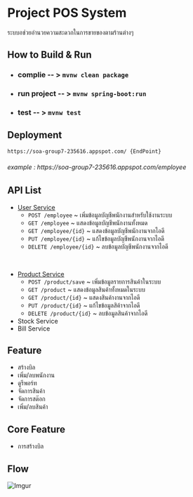 # Project POS System
ระบบอช่วยอำนวยความสะดวกในการขายของตามร้านต่างๆ

## How to Build & Run
- ### complie -- > `mvnw clean package`

- ### run project -- > `mvnw spring-boot:run`

- ### test -- > `mvnw test`
  
## Deployment
  ```
  https://soa-group7-235616.appspot.com/ {EndPoint}
  ```
   ###### example : https://<span></span>soa-group7-235616.appspot.com/employee

## API List
- [User Service](https://github.com/sumrid/soa2019_group7/tree/master/src/main/java/com/example/pos/api/user)
   - ```POST /employee``` ~ เพิ่มข้อมูลบัญชีพนักงานสำหรับใช้งานระบบ<br>
   - ```GET /employee``` ~ แสดงข้อมูลบัญชีพนักงานทั้งหมด<br>
   - ```GET /employee/{id}``` ~ แสดงข้อมูลบัญชีพนักงานจากไอดี<br>
   - ```PUT /employee/{id}``` ~ แก้ไขข้อมูลบัญชีพนักงานจากไอดี<br>
   - ```DELETE /employee/{id}``` ~ ลบข้อมูลบัญชีพนักงานจากไอดี<br>
<br>

- [Product Service](https://github.com/sumrid/soa2019_group7/tree/master/src/main/java/com/example/pos/api/product)
   - ```POST /product/save``` ~ เพิ่มข้อมูลรายการสินค้าในระบบ<br>
   - ```GET /product``` ~ แสดงข้อมูลสินค้าทั้งหมดในระบบ<br>
   - ```GET /product/{id}``` ~ แสดงสินค้างานจากไอดี<br>
   - ```PUT /product/{id}``` ~ แก้ไขข้อมูลสิค้าจากไอดี<br>
   - ```DELETE /product/{id}``` ~ ลบข้อมูลสินค้าจากไอดี<br>
- Stock Service
- Bill Service

## Feature
-	สร้างบิล
-	เพิ่ม/ลบพนักงาน
-	ดูรีพอร์ท
-	จัดการสินค้า
-	จัดการสต๊อก
-	เพิ่ม/ลบสินค้า
## Core Feature
-	การสร้างบิล

## Flow
![Imgur](https://i.imgur.com/ta07pOC.png)
